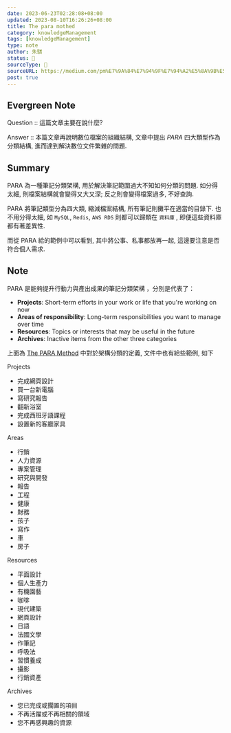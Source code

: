 ```yaml
---
date: 2023-06-23T02:28:08+08:00
updated: 2023-08-10T16:26:26+08:00
title: The para mothed
category: knowledgeManagement
tags: [knowledgeManagement]
type: note
author: 朱騏
status: 🌱
sourceType: 📰️
sourceURL: https://medium.com/pm%E7%9A%84%E7%94%9F%E7%94%A2%E5%8A%9B%E5%B7%A5%E5%85%B7%E7%AE%B1/%E5%A6%82%E4%BD%95%E5%88%86%E9%A1%9E%E7%AD%86%E8%A8%98-e25c4cc39dba
post: true
---
```


## Evergreen Note

Question :: 這篇文章主要在說什麼?

Answer :: 本篇文章再說明數位檔案的組織結構, 文章中提出 *PARA* 四大類型作為分類結構, 進而達到解決數位文件繁雜的問題.

<!--more-->

## Summary

PARA 為一種筆記分類架構, 用於解決筆記範圍過大不知如何分類的問題.
如分得太細, 則檔案結構就會變得又大又深; 反之則會變得檔案過多, 不好查詢.

PARA 將筆記類型分為四大類, 縮減檔案結構, 所有筆記則攤平在適當的目錄下.
也不用分得太細, 如 `MySQL`, `Redis`, `AWS RDS` 則都可以歸類在 `資料庫` , 即便這些資料庫都有著差異性.

而從 PARA 給的範例中可以看到, 其中將公事、私事都放再一起, 這邊要注意是否符合個人需求.

## Note

PARA 是能夠提升行動力與產出成果的筆記分類架構 ，分別是代表了：

- **Projects**: Short-term efforts in your work or life that you're working on now
- **Areas of responsibility**: Long-term responsibilities you want to manage over time
- **Resources**: Topics or interests that may be useful in the future
- **Archives**: Inactive items from the other three categories

上面為  [The PARA Method](https://fortelabs.com/blog/para/) 中對於架構分類的定義, 文件中也有給些範例, 如下

Projects

- 完成網頁設計
- 買一台新電腦
- 寫研究報告
- 翻新浴室
- 完成西班牙語課程
- 設置新的客廳家具

Areas

- 行銷
- 人力資源
-  專案管理
- 研究與開發
- 報告
- 工程
- 健康
- 財務
- 孩子
- 寫作
- 車
- 房子

Resources

- 平面設計
- 個人生產力
- 有機園藝
- 咖啡
- 現代建築
- 網頁設計
- 日語
- 法國文學
- 作筆記
- 呼吸法
- 習慣養成
- 攝影
- 行銷資產

Archives

- 您已完成或擱置的項目
- 不再活躍或不再相關的領域
- 您不再感興趣的資源
